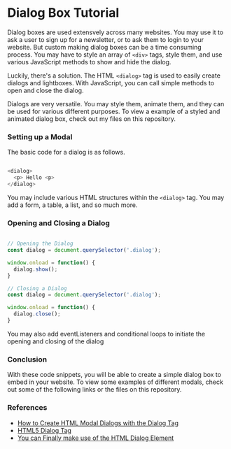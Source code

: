 # Dialog Box Tutorial

Dialog boxes are used extensvely across many websites. You may use it to ask a user to sign up for a newsletter, or to ask them to login to your website. But custom making dialog boxes can be a time consuming process. You may have to style an array of ```<div>``` tags, style them, and use various JavaScript methods to show and hide the dialog.

Luckily, there's a solution. The HTML ```<dialog>``` tag is used to easily create dialogs and lightboxes. With JavaScript, you can call simple methods to open and close the dialog.

Dialogs are very versatile. You may style them, animate them, and they can be used for various different purposes. To view a example of a styled and animated dialog box, check out my files on this repository.

### Setting up a Modal

The basic code for a dialog is as follows.

```javascript

<dialog>
  <p> Hello <p>
</dialog>

```

You may include various HTML structures within the ```<dialog>``` tag. You may add a form, a table, a list, and so much more.

### Opening and Closing a Dialog

```javascript

// Opening the Dialog
const dialog = document.querySelector('.dialog');

window.onload = function() {
  dialog.show();
}

// Closing a Dialog
const dialog = document.querySelector('.dialog');

window.onload = function() {
  dialog.close();
}

```

You may also add eventListeners and conditional loops to initiate the opening and closing of the dialog

### Conclusion

With these code snippets, you will be able to create a simple dialog box to embed in your website. To view some examples of different modals, check out some of the following links or the files on this repository.

### References

- [How to Create HTML Modal Dialogs with the Dialog Tag](https://usefulangle.com/post/110/html-dialog-element-to-create-modal-lightbox)
- [HTML5 Dialog Tag](https://www.geeksforgeeks.org/html5-dialog-tag/)
- [You can Finally make use of the HTML Dialog Element](https://towardsdev.com/you-can-finally-make-use-of-the-html-dialog-element-f4b7c591b1b6)
